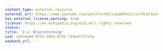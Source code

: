 ```yaml
---
content_type: external-resource
external_url: https://www.youtube.com/watch?v=OSlcaoq80Xs&list=PLUl4u3cNGP63YWzCDORR965yCmHiCKF9Z&index=4
has_external_license_warning: true
license: https://en.wikipedia.org/wiki/All_rights_reserved
status: ''
title: '2-2: Brainstorming'
uid: cb93ae60-0f55-469a-8f35-f43edcf57c5a
wayback_url: ''
---
```


